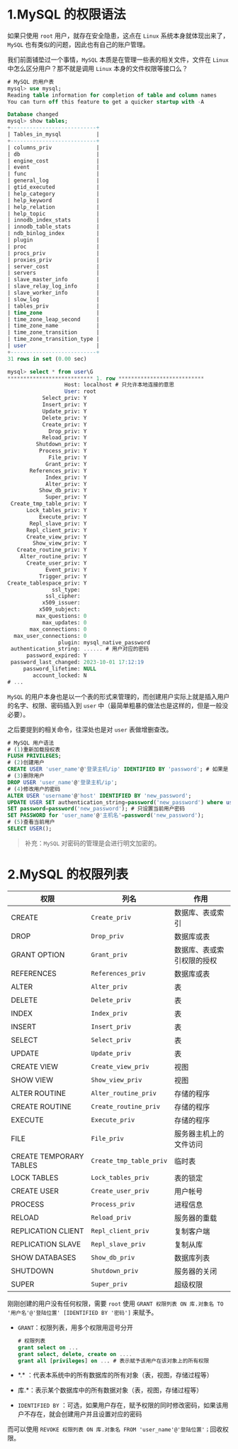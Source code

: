 # 1.MySQL 的权限语法

如果只使用 `root` 用户，就存在安全隐患，这点在 `Linux` 系统本身就体现出来了，`MySQL` 也有类似的问题，因此也有自己的账户管理。

我们前面铺垫过一个事情，`MySQL` 本质是在管理一些表的相关文件，文件在 `Linux` 中怎么区分用户？那不就是调用 `Linux` 本身的文件权限等接口么？

```sql
# MySQL 的用户表
mysql> use mysql;
Reading table information for completion of table and column names
You can turn off this feature to get a quicker startup with -A

Database changed
mysql> show tables;
+---------------------------+
| Tables_in_mysql           |
+---------------------------+
| columns_priv              |
| db                        |
| engine_cost               |
| event                     |
| func                      |
| general_log               |
| gtid_executed             |
| help_category             |
| help_keyword              |
| help_relation             |
| help_topic                |
| innodb_index_stats        |
| innodb_table_stats        |
| ndb_binlog_index          |
| plugin                    |
| proc                      |
| procs_priv                |
| proxies_priv              |
| server_cost               |
| servers                   |
| slave_master_info         |
| slave_relay_log_info      |
| slave_worker_info         |
| slow_log                  |
| tables_priv               |
| time_zone                 |
| time_zone_leap_second     |
| time_zone_name            |
| time_zone_transition      |
| time_zone_transition_type |
| user                      |
+---------------------------+
31 rows in set (0.00 sec)

mysql> select * from user\G
*************************** 1. row ***************************
                  Host: localhost # 只允许本地连接的意思
                  User: root
           Select_priv: Y
           Insert_priv: Y
           Update_priv: Y
           Delete_priv: Y
           Create_priv: Y
             Drop_priv: Y
           Reload_priv: Y
         Shutdown_priv: Y
          Process_priv: Y
             File_priv: Y
            Grant_priv: Y
       References_priv: Y
            Index_priv: Y
            Alter_priv: Y
          Show_db_priv: Y
            Super_priv: Y
 Create_tmp_table_priv: Y
      Lock_tables_priv: Y
          Execute_priv: Y
       Repl_slave_priv: Y
      Repl_client_priv: Y
      Create_view_priv: Y
        Show_view_priv: Y
   Create_routine_priv: Y
    Alter_routine_priv: Y
      Create_user_priv: Y
            Event_priv: Y
          Trigger_priv: Y
Create_tablespace_priv: Y
              ssl_type: 
            ssl_cipher: 
           x509_issuer: 
          x509_subject: 
         max_questions: 0
           max_updates: 0
       max_connections: 0
  max_user_connections: 0
                plugin: mysql_native_password
 authentication_string: ...... # 用户对应的密码
      password_expired: Y
 password_last_changed: 2023-10-01 17:12:19
     password_lifetime: NULL
        account_locked: N
# ...
```

`MySQL` 的用户本身也是以一个表的形式来管理的，而创建用户实际上就是插入用户的名字、权限、密码插入到 `user` 中（最简单粗暴的做法也是这样的，但是一般没必要）。

之后要提到的相关命令，往深处也是对 `user` 表做增删查改。

```sql
# MySQL 用户语法
# (1)重新加载授权表
FLUSH PRIVILEGES;
# (2)创建用户
CREATE USER 'user_name'@'登录主机/ip' IDENTIFIED BY 'password'; # 如果是 Windows 是不行的，Windows 的是私有 IP，设置为具体 IP 是没有意义的，因此有些时候会使用 %，但是一般也不使用 %
# (3)删除用户
DROP USER 'user_name'@'登录主机/ip';
# (4)修改用户的密码
ALTER USER 'username'@'host' IDENTIFIED BY 'new_password';
UPDATE USER SET authentication_string=password('new_password') where user='user_name'; 
SET password=password('new_password'); # 只设置当前用户密码
SET PASSWORD for 'user_name'@'主机名'=password('new_password');
# (5)查看当前用户
SELECT USER();
```

>   补充：`MySQL` 对密码的管理是会进行明文加密的。

# 2.MySQL 的权限列表

| 权限                    | 列名                    | 作用                       |
| ----------------------- | ----------------------- | -------------------------- |
| CREATE                  | `Create_priv`           | 数据库、表或索引           |
| DROP                    | `Drop_priv`             | 数据库或表                 |
| GRANT OPTION            | `Grant_priv`            | 数据库、表或索引权限的授权 |
| REFERENCES              | `References_priv`       | 数据库或表                 |
| ALTER                   | `Alter_priv`            | 表                         |
| DELETE                  | `Delete_priv`           | 表                         |
| INDEX                   | `Index_priv`            | 表                         |
| INSERT                  | `Insert_priv`           | 表                         |
| SELECT                  | `Select_priv`           | 表                         |
| UPDATE                  | `Update_priv`           | 表                         |
| CREATE VIEW             | `Create_view_priv`      | 视图                       |
| SHOW VIEW               | `Show_view_priv`        | 视图                       |
| ALTER ROUTINE           | `Alter_routine_priv`    | 存储的程序                 |
| CREATE ROUTINE          | `Create_routine_priv`   | 存储的程序                 |
| EXECUTE                 | `Execute_priv`          | 存储的程序                 |
| FILE                    | `File_priv`             | 服务器主机上的文件访问     |
| CREATE TEMPORARY TABLES | `Create_tmp_table_priv` | 临时表                     |
| LOCK TABLES             | `Lock_tables_priv`      | 表的锁定                   |
| CREATE USER             | `Create_user_priv`      | 用户帐号                   |
| PROCESS                 | `Process_priv`          | 进程信息                   |
| RELOAD                  | `Reload_priv`           | 服务器的重载               |
| REPLICATION CLIENT      | `Repl_client_priv`      | 复制客户端                 |
| REPLICATION SLAVE       | `Repl_slave_priv`       | 复制从库                   |
| SHOW DATABASES          | `Show_db_priv`          | 数据库列表                 |
| SHUTDOWN                | `Shutdown_priv`         | 服务器的关闭               |
| SUPER                   | `Super_priv`            | 超级权限                   |

刚刚创建的用户没有任何权限，需要 `root` 使用 `GRANT 权限列表 ON 库.对象名 TO '用户名'@'登陆位置' [IDENTIFIED BY '密码']` 来赋予。

-   `GRANT`：权限列表，用多个权限用逗号分开

    ```sql
    # 权限列表
    grant select on ...
    grant select, delete, create on ....
    grant all [privileges] on ... # 表示赋予该用户在该对象上的所有权限
    ```

-   \*.\* ：代表本系统中的所有数据库的所有对象（表，视图，存储过程等）

-   库.*：表示某个数据库中的所有数据对象（表，视图，存储过程等）

-   `IDENTIFIED BY` ：可选，如果用户存在，赋予权限的同时修改密码，如果该用户不存在，就会创建用户并且设置对应的密码

而可以使用 `REVOKE 权限列表 ON 库.对象名 FROM 'user_name'@'登陆位置'；`回收权限。